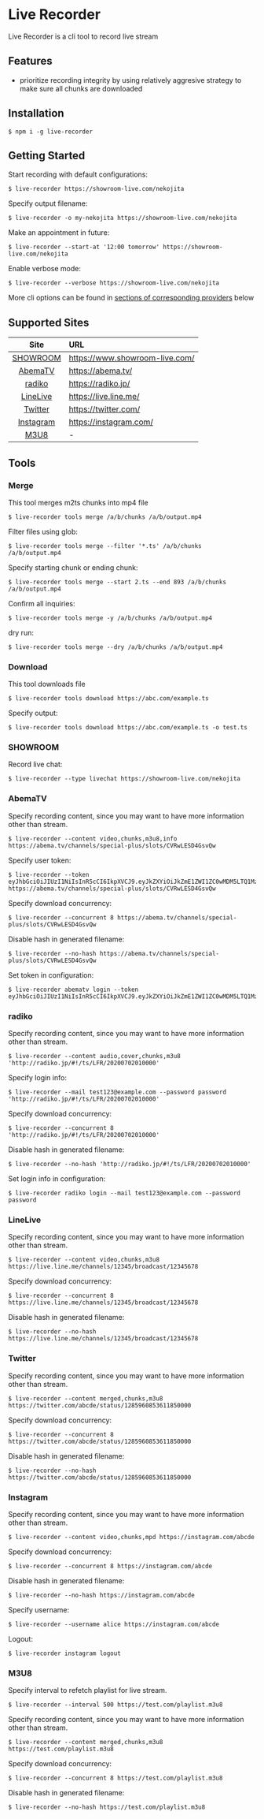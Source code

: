 # Live Recorder

Live Recorder is a cli tool to record live stream

## Features

- prioritize recording integrity by using relatively aggresive strategy to make sure all chunks are downloaded

## Installation

    $ npm i -g live-recorder

## Getting Started

Start recording with default configurations:

    $ live-recorder https://showroom-live.com/nekojita

Specify output filename:

    $ live-recorder -o my-nekojita https://showroom-live.com/nekojita

Make an appointment in future:

    $ live-recorder --start-at '12:00 tomorrow' https://showroom-live.com/nekojita

Enable verbose mode:

    $ live-recorder --verbose https://showroom-live.com/nekojita

More cli options can be found in [sections of corresponding  providers](#supported-sites) below

## Supported Sites

| Site | URL |
| :--: | :-- |
| [SHOWROOM](#showroom) | <https://www.showroom-live.com/> |
| [AbemaTV](#abematv) | <https://abema.tv/> |
| [radiko](#radiko) | <https://radiko.jp/> |
| [LineLive](#livelive) | <https://live.line.me/> |
| [Twitter](#twitter) | <https://twitter.com/> |
| [Instagram](#instagram) | <https://instagram.com/> |
| [M3U8](#m3u8) | - |

## Tools

### Merge

This tool merges m2ts chunks into mp4 file

    $ live-recorder tools merge /a/b/chunks /a/b/output.mp4

Filter files using glob:

    $ live-recorder tools merge --filter '*.ts' /a/b/chunks /a/b/output.mp4

Specify starting chunk or ending chunk:

    $ live-recorder tools merge --start 2.ts --end 893 /a/b/chunks /a/b/output.mp4

Confirm all inquiries:

    $ live-recorder tools merge -y /a/b/chunks /a/b/output.mp4

dry run:

    $ live-recorder tools merge --dry /a/b/chunks /a/b/output.mp4

### Download

This tool downloads file

    $ live-recorder tools download https://abc.com/example.ts

Specify output:

    $ live-recorder tools download https://abc.com/example.ts -o test.ts

### SHOWROOM

Record live chat:

    $ live-recorder --type livechat https://showroom-live.com/nekojita

### AbemaTV

Specify recording content, since you may want to have more information other than stream.

    $ live-recorder --content video,chunks,m3u8,info https://abema.tv/channels/special-plus/slots/CVRwLESD4GsvQw

Specify user token:

    $ live-recorder --token eyJhbGciOiJIUzI1NiIsInR5cCI6IkpXVCJ9.eyJkZXYiOiJkZmE1ZWI1ZC0wMDM5LTQ1MzUtOTIwYi00N2RjMDVkODlkNWUiLCJleHAiOjIxNDc0ODM2NDcsImlzcyI6ImFiZW1hLmlvL3YxIiwic3ViIjoiNXZ2ekZDYVgzeGN3M3EifQ.woiwLthcwRCaLb0ppEbaqxuWq4PFMFs_3oUeM2lO40c https://abema.tv/channels/special-plus/slots/CVRwLESD4GsvQw

Specify download concurrency:

    $ live-recorder --concurrent 8 https://abema.tv/channels/special-plus/slots/CVRwLESD4GsvQw

Disable hash in generated filename:

    $ live-recorder --no-hash https://abema.tv/channels/special-plus/slots/CVRwLESD4GsvQw

Set token in configuration:

    $ live-recorder abematv login --token eyJhbGciOiJIUzI1NiIsInR5cCI6IkpXVCJ9.eyJkZXYiOiJkZmE1ZWI1ZC0wMDM5LTQ1MzUtOTIwYi00N2RjMDVkODlkNWUiLCJleHAiOjIxNDc0ODM2NDcsImlzcyI6ImFiZW1hLmlvL3YxIiwic3ViIjoiNXZ2ekZDYVgzeGN3M3EifQ.woiwLthcwRCaLb0ppEbaqxuWq4PFMFs_3oUeM2lO40c

### radiko

Specify recording content, since you may want to have more information other than stream.

    $ live-recorder --content audio,cover,chunks,m3u8 'http://radiko.jp/#!/ts/LFR/20200702010000'

Specify login info:

    $ live-recorder --mail test123@example.com --password password 'http://radiko.jp/#!/ts/LFR/20200702010000'

Specify download concurrency:

    $ live-recorder --concurrent 8 'http://radiko.jp/#!/ts/LFR/20200702010000'

Disable hash in generated filename:

    $ live-recorder --no-hash 'http://radiko.jp/#!/ts/LFR/20200702010000'

Set login info in configuration:

    $ live-recorder radiko login --mail test123@example.com --password password

### LineLive

Specify recording content, since you may want to have more information other than stream.

    $ live-recorder --content video,chunks,m3u8 https://live.line.me/channels/12345/broadcast/12345678

Specify download concurrency:

    $ live-recorder --concurrent 8 https://live.line.me/channels/12345/broadcast/12345678

Disable hash in generated filename:

    $ live-recorder --no-hash https://live.line.me/channels/12345/broadcast/12345678

### Twitter

Specify recording content, since you may want to have more information other than stream.

    $ live-recorder --content merged,chunks,m3u8 https://twitter.com/abcde/status/1285960853611850000

Specify download concurrency:

    $ live-recorder --concurrent 8 https://twitter.com/abcde/status/1285960853611850000

Disable hash in generated filename:

    $ live-recorder --no-hash https://twitter.com/abcde/status/1285960853611850000

### Instagram

Specify recording content, since you may want to have more information other than stream.

    $ live-recorder --content video,chunks,mpd https://instagram.com/abcde

Specify download concurrency:

    $ live-recorder --concurrent 8 https://instagram.com/abcde

Disable hash in generated filename:

    $ live-recorder --no-hash https://instagram.com/abcde

Specify username:

    $ live-recorder --username alice https://instagram.com/abcde

Logout:

    $ live-recorder instagram logout

### M3U8

Specify interval to refetch playlist for live stream.

    $ live-recorder --interval 500 https://test.com/playlist.m3u8

Specify recording content, since you may want to have more information other than stream.

    $ live-recorder --content merged,chunks,m3u8 https://test.com/playlist.m3u8

Specify download concurrency:

    $ live-recorder --concurrent 8 https://test.com/playlist.m3u8

Disable hash in generated filename:

    $ live-recorder --no-hash https://test.com/playlist.m3u8
